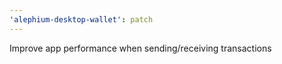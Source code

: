```yaml
---
'alephium-desktop-wallet': patch
---
```


Improve app performance when sending/receiving transactions
